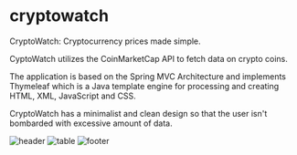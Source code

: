 # cryptowatch
CryptoWatch: Cryptocurrency prices made simple.

CyptoWatch utilizes the CoinMarketCap API to fetch data on crypto coins.

The application is based on the Spring MVC Architecture and implements
Thymeleaf which is a Java template engine for processing and creating HTML, XML, JavaScript and CSS.

CryptoWatch has a minimalist and clean design so that the user isn't bombarded with excessive amount of data.


![header](https://user-images.githubusercontent.com/90436920/136155521-1f7fe263-b195-4c34-894f-cf82f2d9d578.PNG)
![table](https://user-images.githubusercontent.com/90436920/136155541-58307a3a-7895-4cdd-9374-d8ac72099980.PNG)
![footer](https://user-images.githubusercontent.com/90436920/136155556-befc02a3-69c0-4870-ac68-3959814fef3b.PNG)
